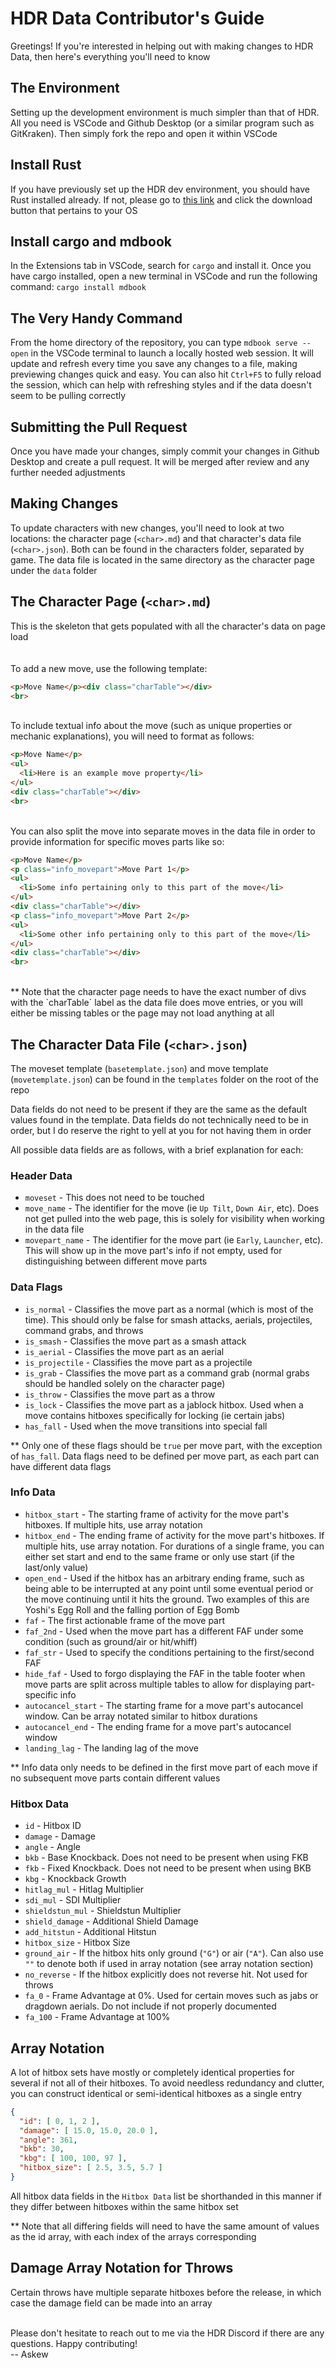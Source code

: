 # HDR Data Contributor's Guide

Greetings! If you're interested in helping out with making changes to HDR Data, then here's everything you'll need to know


## The Environment
Setting up the development environment is much simpler than that of HDR. All you need is VSCode and Github Desktop (or a similar program such as GitKraken). Then simply fork the repo and open it within VSCode


## Install Rust
If you have previously set up the HDR dev environment, you should have Rust installed already. If not, please go to <a href="https://www.rust-lang.org/tools/install">this link</a> and click the download button that pertains to your OS

## Install cargo and mdbook
In the Extensions tab in VSCode, search for `cargo` and install it. Once you have cargo installed, open a new terminal in VSCode and run the following command: `cargo install mdbook`


## The Very Handy Command
From the home directory of the repository, you can type `mdbook serve --open` in the VSCode terminal to launch a locally hosted web session. It will update and refresh every time you save any changes to a file, making previewing changes quick and easy. You can also hit `Ctrl+F5` to fully reload the session, which can help with refreshing styles and if the data doesn't seem to be pulling correctly


## Submitting the Pull Request
Once you have made your changes, simply commit your changes in Github Desktop and create a pull request. It will be merged after review and any further needed adjustments


## Making Changes
To update characters with new changes, you'll need to look at two locations: the character page (`<char>.md`) and that character's data file (`<char>.json`). Both can be found in the characters folder, separated by game. The data file is located in the same directory as the character page under the `data` folder


## The Character Page (`<char>.md`)
This is the skeleton that gets populated with all the character's data on page load
<br><br><br>
To add a new move, use the following template:

```html
<p>Move Name</p><div class="charTable"></div>
<br>
```
<br>
To include textual info about the move (such as unique properties or mechanic explanations), you will need to format as follows:

```html
<p>Move Name</p>
<ul>
  <li>Here is an example move property</li>
</ul>
<div class="charTable"></div>
<br>
```
<br>
You can also split the move into separate moves in the data file in order to provide information for specific moves parts like so:

```html
<p>Move Name</p>
<p class="info_movepart">Move Part 1</p>
<ul>
  <li>Some info pertaining only to this part of the move</li>
</ul>
<div class="charTable"></div>
<p class="info_movepart">Move Part 2</p>
<ul>
  <li>Some other info pertaining only to this part of the move</li>
</ul>
<div class="charTable"></div>
<br>
```
<br>
** Note that the character page needs to have the exact number of divs with the `charTable` label as the data file does move entries, or you will either be missing tables or the page may not load anything at all


## The Character Data File (`<char>.json`)

The moveset template (`basetemplate.json`) and move template (`movetemplate.json`) can be found in the `templates` folder on the root of the repo

Data fields do not need to be present if they are the same as the default values found in the template. Data fields do not technically need to be in order, but I do reserve the right to yell at you for not having them in order

All possible data fields are as follows, with a brief explanation for each:

### Header Data
- `moveset` - This does not need to be touched
- `move_name` - The identifier for the move (ie `Up Tilt`, `Down Air`, etc). Does not get pulled into the web page, this is solely for visibility when working in the data file
- `movepart_name` - The identifier for the move part (ie `Early`, `Launcher`, etc). This will show up in the move part's info if not empty, used for distinguishing between different move parts

### Data Flags
- `is_normal` - Classifies the move part as a normal (which is most of the time). This should only be false for smash attacks, aerials, projectiles, command grabs, and throws
- `is_smash` - Classifies the move part as a smash attack
- `is_aerial` - Classifies the move part as an aerial
- `is_projectile` - Classifies the move part as a projectile
- `is_grab` - Classifies the move part as a command grab (normal grabs should be handled solely on the character page)
- `is_throw` - Classifies the move part as a throw
- `is_lock` - Classifies the move part as a jablock hitbox. Used when a move contains hitboxes specifically for locking (ie certain jabs)
- `has_fall` - Used when the move transitions into special fall

** Only one of these flags should be `true` per move part, with the exception of `has_fall`. Data flags need to be defined per move part, as each part can have different data flags

### Info Data
- `hitbox_start` - The starting frame of activity for the move part's hitboxes. If multiple hits, use array notation
- `hitbox_end` - The ending frame of activity for the move part's hitboxes. If multiple hits, use array notation. For durations of a single frame, you can either set start and end to the same frame or only use start (if the last/only value)
- `open_end` - Used if the hitbox has an arbitrary ending frame, such as being able to be interrupted at any point until some eventual period or the move continuing until it hits the ground. Two examples of this are Yoshi's Egg Roll and the falling portion of Egg Bomb
- `faf` - The first actionable frame of the move part
- `faf_2nd` - Used when the move part has a different FAF under some condition (such as ground/air or hit/whiff)
- `faf_str` - Used to specify the conditions pertaining to the first/second FAF
- `hide_faf` - Used to forgo displaying the FAF in the table footer when move parts are split across multiple tables to allow for displaying part-specific info
- `autocancel_start` - The starting frame for a move part's autocancel window. Can be array notated similar to hitbox durations
- `autocancel_end` - The ending frame for a move part's autocancel window
- `landing_lag` - The landing lag of the move

** Info data only needs to be defined in the first move part of each move if no subsequent move parts contain different values

### Hitbox Data
- `id` - Hitbox ID
- `damage` - Damage
- `angle` - Angle
- `bkb` - Base Knockback. Does not need to be present when using FKB
- `fkb` - Fixed Knockback. Does not need to be present when using BKB
- `kbg` - Knockback Growth
- `hitlag_mul` - Hitlag Multiplier
- `sdi_mul` - SDI Multiplier
- `shieldstun_mul` - Shieldstun Multiplier
- `shield_damage` - Additional Shield Damage
- `add_hitstun` - Additional Hitstun
- `hitbox_size` - Hitbox Size
- `ground_air` - If the hitbox hits only ground (`"G"`) or air (`"A"`). Can also use `""` to denote both if used in array notation (see array notation section)
- `no_reverse` - If the hitbox explicitly does not reverse hit. Not used for throws
- `fa_0` - Frame Advantage at 0%. Used for certain moves such as jabs or dragdown aerials. Do not include if not properly documented
- `fa_100` - Frame Advantage at 100%


## Array Notation
A lot of hitbox sets have mostly or completely identical properties for several if not all of their hitboxes. To avoid needless redundancy and clutter, you can construct identical or semi-identical hitboxes as a single entry

```json
{
  "id": [ 0, 1, 2 ],
  "damage": [ 15.0, 15.0, 20.0 ],
  "angle": 361,
  "bkb": 30,
  "kbg": [ 100, 100, 97 ],
  "hitbox_size": [ 2.5, 3.5, 5.7 ]
}
```

All hitbox data fields in the `Hitbox Data` list be shorthanded in this manner if they differ between hitboxes within the same hitbox set

** Note that all differing fields will need to have the same amount of values as the id array, with each index of the arrays corresponding

## Damage Array Notation for Throws
Certain throws have multiple separate hitboxes before the release, in which case the damage field can be made into an array

<br>
Please don't hesitate to reach out to me via the HDR Discord if there are any questions. Happy contributing!<br>
-- Askew